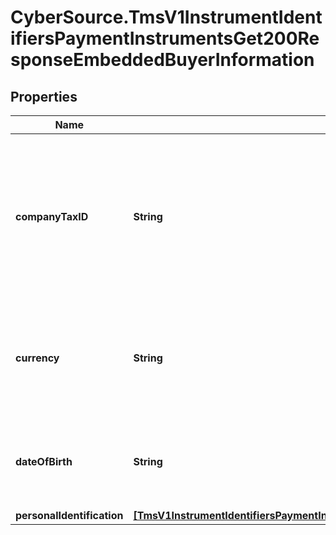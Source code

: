 # CyberSource.TmsV1InstrumentIdentifiersPaymentInstrumentsGet200ResponseEmbeddedBuyerInformation

## Properties
Name | Type | Description | Notes
------------ | ------------- | ------------- | -------------
**companyTaxID** | **String** | Tax identifier for the customer’s company.  **Important**: Contact your TeleCheck representative to find out whether this field is required or optional.  | [optional] 
**currency** | **String** | Currency used by the customer. Accepts input in the ISO 4217 standard, stores as ISO 4217 Alpha. | [optional] 
**dateOfBirth** | **String** | Date of birth of the customer.  Format: &#x60;YYYY-MM-DD&#x60; or &#x60;YYYYMMDD&#x60;  | [optional] 
**personalIdentification** | [**[TmsV1InstrumentIdentifiersPaymentInstrumentsGet200ResponseEmbeddedBuyerInformationPersonalIdentification]**](TmsV1InstrumentIdentifiersPaymentInstrumentsGet200ResponseEmbeddedBuyerInformationPersonalIdentification.md) |  | [optional] 


